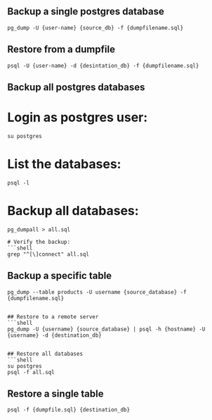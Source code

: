 ## Backup a single postgres database

```shell
pg_dump -U {user-name} {source_db} -f {dumpfilename.sql}
```


## Restore from a dumpfile
```shell
psql -U {user-name} -d {desintation_db} -f {dumpfilename.sql}
```

## Backup all postgres databases

# Login as postgres user:
```shell
su postgres
```

# List the databases:
```shell
psql -l
```

# Backup all databases:
```shell
pg_dumpall > all.sql

# Verify the backup:
```shell
grep "^[\]connect" all.sql
```

## Backup a specific table
```table
pg_dump --table products -U username {source_database} -f {dumpfilename.sql}


## Restore to a remote server
```shell
pg_dump -U {username} {source_database} | psql -h {hostname} -U {username} -d {destination_db}


## Restore all databases
```shell
su postgres
psql -f all.sql
```

## Restore a single table
```shell
psql -f {dumpfile.sql} {destination_db}


